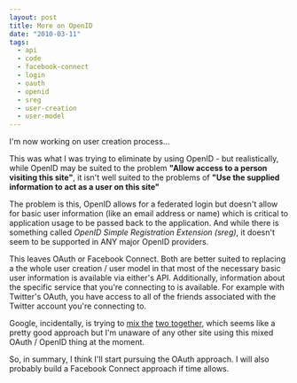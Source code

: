 ```yaml
---
layout: post
title: More on OpenID
date: "2010-03-11"
tags:
  - api
  - code
  - facebook-connect
  - login
  - oauth
  - openid
  - sreg
  - user-creation
  - user-model
---
```


I'm now working on user creation process...

This was what I was trying to eliminate by using OpenID - but realistically, while OpenID may be suited to the problem <strong>"Allow access to a person visiting this site"</strong>, it isn't well suited to the problems of <strong>"Use the supplied information to act as a user on this site"</strong>

The problem is this, OpenID allows for a federated login but doesn't allow for basic user information (like an email address or name) which is critical to application usage to be passed back to the application. And while there is something called <em>OpenID Simple Registration Extension (sreg)</em>, it doesn't seem to be supported in ANY major OpenID providers.

This leaves OAuth or Facebook Connect. Both are better suited to replacing a the whole user creation / user model in that most of the necessary basic user information is available via either's API. Additionally, information about the specific service that you're connecting to is available. For example with Twitter's OAuth, you have access to all of the friends associated with the Twitter account you're connecting to.

Google, incidentally, is trying to <a href="http://googledataapis.blogspot.com/2009/01/bringing-openid-and-oauth-together.html">mix the</a> <a href="http://groups.google.com/group/google-federated-login-api/web/oauth-support-in-googles-federated-login-api">two together</a>, which seems like a pretty good approach but I'm unaware of any other site using this mixed OAuth / OpenID thing at the moment.

So, in summary, I think I'll start pursuing the OAuth approach. I will also probably build a Facebook Connect approach if time allows.
